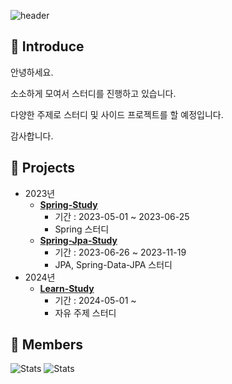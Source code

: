 ![header](https://capsule-render.vercel.app/api?type=Waving&section=header&height=300&text=Hello👋&fontAlignX=50&fontAlignY=45&color=gradient&fontSize=100&fontColor=ffffff&desc=It's%20ISFX-Study%20GitHub)

## :triangular_flag_on_post: Introduce

안녕하세요. 

소소하게 모여서 스터디를 진행하고 있습니다.

다양한 주제로 스터디 및 사이드 프로젝트를 할 예정입니다.

감사합니다.

## :triangular_flag_on_post: Projects
+ 2023년
  + **[Spring-Study](https://github.com/ISFX-Study/spring-study)**
    + 기간 : 2023-05-01 ~ 2023-06-25
    + Spring 스터디
  + **[Spring-Jpa-Study](https://github.com/ISFX-Study/spring-jpa-study)**
    + 기간 : 2023-06-26 ~ 2023-11-19
    + JPA, Spring-Data-JPA 스터디
+ 2024년
  + **[Learn-Study](https://github.com/ISFX-Study/learn-study)**
    + 기간 : 2024-05-01 ~
    + 자유 주제 스터디
<!--
[![Graph](https://activity-graph.herokuapp.com/graph?username=pej4303&theme=xcode)](https://github.com/ashutosh00710/github-readme-activity-graph)  
-->

## :triangular_flag_on_post: Members
![Stats](https://github-readme-stats.vercel.app/api?username=pej4303&theme=theme=vision-friendly-dark)
![Stats](https://github-readme-stats.vercel.app/api?username=kha212&theme=theme=vision-friendly-dark)
